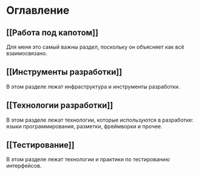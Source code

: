 # Оглавление
## [[Работа под капотом]]
Для меня это самый важны раздел, поскольку он объясняет как всё взаимосвязано.
## [[Инструменты разработки]]
В этом разделе лежат инфраструктура и инструменты разработки.
## [[Технологии разработки]]
В этом разделе лежат технологии, которые используются в разработке: языки программирования, разметки, фреймворки и прочее.
## [[Тестирование]]
В этом разделе лежат технологии и практики по тестированию интерфейсов.